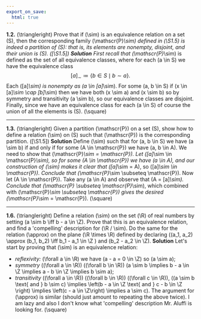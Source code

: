 ```yaml
---
export_on_save:
  html: true
---
```

<style>
.katex-display { overflow: auto hidden }
</style>
**1.2.**  \(\triangleright\) Prove that if \(\sim\) is an equivalence relation on a set \(S\), then the corresponding family \(\mathscr{P}_\sim\) defined in \(\S1.5\) is indeed a partition of \(S\): that is, its elements are nonempty, disjoint, and their union is \(S\). \([\S1.5]\)
**Solution**
First recall that \(\mathscr{P}_\sim\) is defined as the set of all equivalence classes, where for each \(a \in S\) we have the equivalence class
$$
[a]_\sim \coloneqq \{b \in S \mid b \sim a\} .
$$
Each \([a]_\sim\) is nonempty as \(a \in [a]_\sim\). For some \(a, b \in S\) if \(x \in [a]_\sim \cap [b]_\sim\) then we have both \(x \sim a\) and \(x \sim b\) so by symmetry and transitivity \(a \sim b\), so our equivalence classes are disjoint. Finally, since we have an equivalence class for each \(a \in S\) of course the union of all the elements is \(S\). \(\square\)
****
**1.3.** \(\triangleright\) Given a partition \(\mathscr{P}\) on a set \(S\), show how to define a relation \(\sim\) on \(S\) such that \(\mathscr{P}\) is the corresponding partition. \([\S1.5]\)
**Solution**
Define \(\sim\) such that for \(a, b \in S\) we have \(a \sim b\) if and only if for some \(A \in \mathscr{P}\) we have \(a, b \in A\). We need to show that \(\mathscr{P}_\sim = \mathscr{P}\). Let \([a]_\sim \in \mathscr{P}_\sim\), so for some \(A \in \mathscr{P}\) we have \(a \in A\), and our construction of \(\sim\) makes it clear that \([a]_\sim = A\), so \([a]_\sim \in \mathscr{P}\). Conclude that \(\mathscr{P}_\sim \subseteq \mathscr{P}\). Now let \(A \in \mathscr{P}\). Take any \(a \in A\) and observe that \(A = [a]_\sim\). Conclude that \(\mathscr{P} \subseteq \mathscr{P}_\sim\), which combined with \(\mathscr{P}_\sim \subseteq \mathscr{P}\) gives the desired \(\mathscr{P}_\sim = \mathscr{P}\). \(\square\)
****
**1.6.** \(\triangleright\) Define a relation \(\sim\) on the set \(\R\) of real numbers by setting \(a \sim b \iff b - a \in \Z\). Prove that this is an equivalence relation, and find a 'compelling' description for \(\R / \sim\). Do the same for the relation \(\approx\) on the plane \(\R \times \R\) defined by declaring \((a_1, a_2) \approx (b_1, b_2) \iff b_1 - a_1 \in \Z \) and \(b_2 - a_2 \in \Z\).
**Solution**
Let's start by proving that \(\sim\) is an equivalence relation:
* *reflexivity:* \(\forall a \in \R\) we have \(a - a = 0 \in \Z\) so \(a \sim a\);
* *symmetry* \((\forall a \in \R)\) \((\forall b \in \R)\) \(a \sim b \implies b - a \in \Z \implies a - b \in \Z \implies b \sim a\);
* *transitivity* \((\forall a \in \R)\) \((\forall b \in \R)\) \((\forall c \in \R)\), \((a \sim b \text{ and } b \sim c) \implies \left(b - a \in \Z \text{ and } c - b \in \Z \right) \implies \left(c - a \in \Z\right) \implies a \sim c\).
The argument for \(\approx\) is similar (should just amount to repeating the above twice). I am lazy and also I don't know what 'compelling' description Mr. Aluffi is looking for. \(\square\)